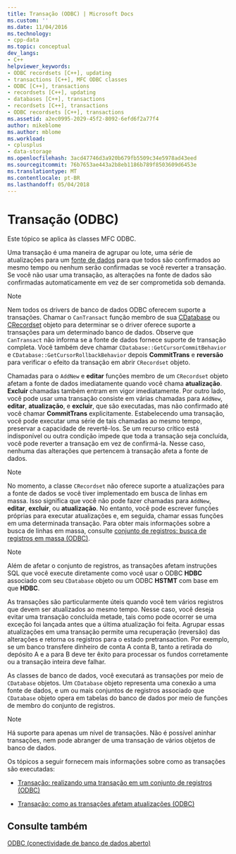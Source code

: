 ```yaml
---
title: Transação (ODBC) | Microsoft Docs
ms.custom: ''
ms.date: 11/04/2016
ms.technology:
- cpp-data
ms.topic: conceptual
dev_langs:
- C++
helpviewer_keywords:
- ODBC recordsets [C++], updating
- transactions [C++], MFC ODBC classes
- ODBC [C++], transactions
- recordsets [C++], updating
- databases [C++], transactions
- recordsets [C++], transactions
- ODBC recordsets [C++], transactions
ms.assetid: a2ec0995-2029-45f2-8092-6efd6f2a77f4
author: mikeblome
ms.author: mblome
ms.workload:
- cplusplus
- data-storage
ms.openlocfilehash: 3acd47746d3a920b679fb5509c34e5978ad43eed
ms.sourcegitcommit: 76b7653ae443a2b8eb1186b789f8503609d6453e
ms.translationtype: MT
ms.contentlocale: pt-BR
ms.lasthandoff: 05/04/2018
---
```

# <a name="transaction-odbc"></a>Transação (ODBC)
Este tópico se aplica às classes MFC ODBC.  
  
 Uma transação é uma maneira de agrupar ou lote, uma série de atualizações para um [fonte de dados](../../data/odbc/data-source-odbc.md) para que todos são confirmados ao mesmo tempo ou nenhum serão confirmadas se você reverter a transação. Se você não usar uma transação, as alterações na fonte de dados são confirmadas automaticamente em vez de ser comprometida sob demanda.  
  
> [!NOTE]
>  Nem todos os drivers de banco de dados ODBC oferecem suporte a transações. Chamar o `CanTransact` função membro de sua [CDatabase](../../mfc/reference/cdatabase-class.md) ou [CRecordset](../../mfc/reference/crecordset-class.md) objeto para determinar se o driver oferece suporte a transações para um determinado banco de dados. Observe que `CanTransact` não informa se a fonte de dados fornece suporte de transação completa. Você também deve chamar `CDatabase::GetCursorCommitBehavior` e `CDatabase::GetCursorRollbackBehavior` depois **CommitTrans** e **reversão** para verificar o efeito da transação em abrir `CRecordset` objeto.  
  
 Chamadas para o `AddNew` e **editar** funções membro de um `CRecordset` objeto afetam a fonte de dados imediatamente quando você chama **atualização**. **Excluir** chamadas também entram em vigor imediatamente. Por outro lado, você pode usar uma transação consiste em várias chamadas para `AddNew`, **editar**, **atualização**, e **excluir**, que são executadas, mas não confirmado até você chamar **CommitTrans** explicitamente. Estabelecendo uma transação, você pode executar uma série de tais chamadas ao mesmo tempo, preservar a capacidade de revertê-los. Se um recurso crítico está indisponível ou outra condição impede que toda a transação seja concluída, você pode reverter a transação em vez de confirmá-la. Nesse caso, nenhuma das alterações que pertencem à transação afeta a fonte de dados.  
  
> [!NOTE]
>  No momento, a classe `CRecordset` não oferece suporte a atualizações para a fonte de dados se você tiver implementado em busca de linhas em massa. Isso significa que você não pode fazer chamadas para `AddNew`, **editar**, **excluir**, ou **atualização**. No entanto, você pode escrever funções próprias para executar atualizações e, em seguida, chamar essas funções em uma determinada transação. Para obter mais informações sobre a busca de linhas em massa, consulte [conjunto de registros: busca de registros em massa (ODBC)](../../data/odbc/recordset-fetching-records-in-bulk-odbc.md).  
  
> [!NOTE]
>  Além de afetar o conjunto de registros, as transações afetam instruções SQL que você execute diretamente como você usar o ODBC **HDBC** associado com seu `CDatabase` objeto ou um ODBC **HSTMT** com base em que **HDBC**.  
  
 As transações são particularmente úteis quando você tem vários registros que devem ser atualizados ao mesmo tempo. Nesse caso, você deseja evitar uma transação concluída metade, tais como pode ocorrer se uma exceção foi lançada antes que a última atualização foi feita. Agrupar essas atualizações em uma transação permite uma recuperação (reversão) das alterações e retorna os registros para o estado pretransaction. Por exemplo, se um banco transfere dinheiro de conta A conta B, tanto a retirada do depósito A e a para B deve ter êxito para processar os fundos corretamente ou a transação inteira deve falhar.  
  
 As classes de banco de dados, você executará as transações por meio de `CDatabase` objetos. Um `CDatabase` objeto representa uma conexão a uma fonte de dados, e um ou mais conjuntos de registros associado que `CDatabase` objeto opera em tabelas do banco de dados por meio de funções de membro do conjunto de registros.  
  
> [!NOTE]
>  Há suporte para apenas um nível de transações. Não é possível aninhar transações, nem pode abranger de uma transação de vários objetos de banco de dados.  
  
 Os tópicos a seguir fornecem mais informações sobre como as transações são executadas:  
  
-   [Transação: realizando uma transação em um conjunto de registros (ODBC)](../../data/odbc/transaction-performing-a-transaction-in-a-recordset-odbc.md)  
  
-   [Transação: como as transações afetam atualizações (ODBC)](../../data/odbc/transaction-how-transactions-affect-updates-odbc.md)  
  
## <a name="see-also"></a>Consulte também  
 [ODBC (conectividade de banco de dados aberto)](../../data/odbc/open-database-connectivity-odbc.md)